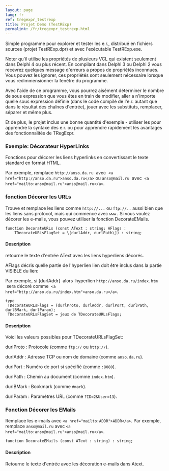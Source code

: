 ```yaml
---
layout: page
lang: fr
ref: tregexpr_testrexp
title: Projet Demo (TestRExp)
permalink: /fr/tregexpr_testrexp.html
---
```


Simple programme pour explorer et tester les e.r., distribué en fichiers
sources (projet TestRExp.dpr) et avec l'exécutable TestRExp.exe.

Noter qu'il utilise les propriétés de plusieurs VCL qui existent
seulement dans Delphi 4 ou plus récent. En compilant dans Delphi 3 ou
Delphi 2 vous recevrez quelques message d'erreurs a propos de propriétés
inconnues. Vous pouvez les ignorer, ces propriétés sont seulement
nécessaire lorsque vous redimmensionner la fenêtre du programme.

Avec l'aide de ce programme, vous pourrez aisément déterminer le nombre
de sous expression que vous êtes en train de modifier, aller а n'importe
quelle sous expression définie (dans le code compilé de l'e.r. autant
que dans le résultat des chaînes d'entrée), jouer avec les substituts,
remplacer, séparer et même plus.

Et de plus, le projet inclus une bonne quantité d'exemple - utiliser les
pour apprendre la syntaxe des e.r. ou pour apprendre rapidement les
avantages des fonctionnalités de TRegExpr.

### Exemple: Décorateur HyperLinks

Fonctions pour décorer les liens hyperlinks en convertissant le texte
standard en format HTML.

Par exemple, remplace `http://anso.da.ru`  avec  `<a
href="http://anso.da.ru">anso.da.ru</a>` ou `anso@mail.ru`
 avec  `<a href="mailto:anso@mail.ru">anso@mail.ru</a>`.

### fonction Décorer les URLs

Trouve et remplace les liens comme `http://...` ou `ftp://..` aussi bien
que les liens sans protocol, mais qui commence avec `www.` Si vous
voulez décorer les e-mails, vous pouvez utiliser la fonction
DecorateEMails.

    function DecorateURLs (const AText : string; AFlags :
        TDecorateURLsFlagSet = \[durlAddr, durlPath\]) : string;

#### Description

retourne le texte d'entrée AText avec les liens hyperliens décorés.

AFlags décris quelle partie de l'hyperlien lien doit être inclus dans la
partie VISIBLE du lien:

Par exemple, si \[durlAddr\]  alors  hyperlien
`http://anso.da.ru/index.htm`  sera décoré comme  `<a
href="http://anso.da.ru/index.htm">anso.da.ru</a>`.

    type
     TDecorateURLsFlags = (durlProto, durlAddr, durlPort, durlPath, durlBMark, durlParam);
     TDecorateURLsFlagSet = jeux de TDecorateURLsFlags;

#### Description

Voici les valeurs possibles pour TDecorateURLsFlagSet:

durlProto
: Protocole (comme `ftp://` ou `http://`).

durlAddr
: Adresse TCP ou nom de domaine (comme `anso.da.ru`).

durlPort
: Numéro de port si spécifié (comme `:8080`).

durlPath
: Chemin au document (comme `index.htm`).

durlBMark
: Bookmark (comme `#mark`).

durlParam
: Paramètres URL (comme `?ID=2&User=13`).

### Fonction Décorer les EMails

Remplace les e-mails avec `<a href="mailto:ADDR">ADDR</a>`.
Par exemple, remplace `anso@mail.ru` avec `<a
href="mailto:anso@mail.ru">anso@mail.ru</a>`.

    function DecorateEMails (const AText : string) : string;

#### Description

Retourne le texte d'entrée avec les décoration e-mails dans Atext.
